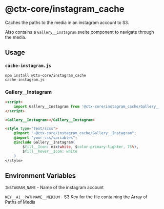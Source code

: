 # @ctx-core/instagram_cache

Caches the paths to the media in an instagram account to S3.

Also contains a `Gallery__Instagram` svelte component to navigate through the media.

## Usage

###  `cache-instagram.js`

```shell
npm install @ctx-core/instagram_cache
cache-instagram.js
```

### Gallery__Instagram

```html
<script>
	import Gallery__Instagram from '@ctx-core/instagram_cache/Gallery__Instagram.html'
</script>

<Gallery__Instagram></Gallery__Instagram>

<style type="text/scss">
	@import "~@ctx-core/instagram_cache/Gallery__Instagram";
	@import "your-css/variables";
	@include Gallery__Instagram(
		$fill__Icon: mix(white, $color-primary-lighter, 75%),
		$fill__hover__Icon: white
	)
</style>
```

## Environment Variables

`INSTAGRAM_NAME` -
	Name of the instagram account

`KEY__A1__PATHNAME__MEDIUM` -
	S3 Key for the file containing the Array of Paths of Media
